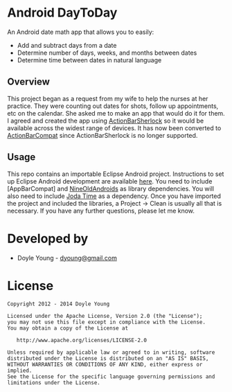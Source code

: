 Android DayToDay
================

An Android date math app that allows you to easily:
* Add and subtract days from a date
* Determine number of days, weeks, and months between dates
* Determine time between dates in natural language

Overview
--------

This project began as a request from my wife to help the nurses at her practice.
They were counting out dates for shots, follow up appointments, etc on the
calendar. She asked me to make an app that would do it for them. I agreed and
created the app using [ActionBarSherlock] so it would be available across the
widest range of devices. It has now been converted to [ActionBarCompat] since
ActionBarSherlock is no longer supported.

Usage
-----

This repo contains an importable Eclipse Android project.  Instructions to set
up Eclipse Android development are available [here].  You need to include
[AppBarCompat] and [NineOldAndroids] as library dependencies.  You will also
need to include [Joda Time] as a dependency.  Once you have imported the project
and included the libraries, a Project -> Clean is usually all that is necessary.
If you have any further questions, please let me know.

Developed by
============
* Doyle Young - dyoung@gmail.com

License
=======

    Copyright 2012 - 2014 Doyle Young

    Licensed under the Apache License, Version 2.0 (the "License");
    you may not use this file except in compliance with the License.
    You may obtain a copy of the License at

       http://www.apache.org/licenses/LICENSE-2.0

    Unless required by applicable law or agreed to in writing, software
    distributed under the License is distributed on an "AS IS" BASIS,
    WITHOUT WARRANTIES OR CONDITIONS OF ANY KIND, either express or implied.
    See the License for the specific language governing permissions and
    limitations under the License.

[Joda Time]: http://joda-time.sourceforge.net/
[NineOldAndroids]: https://github.com/JakeWharton/NineOldAndroids
[ActionBarSherlock]: https://github.com/JakeWharton/ActionBarSherlock
[ActionBarCompat]: http://android-developers.blogspot.com/2013/08/actionbarcompat-and-io-2013-app-source.html
[here]: http://developer.android.com/sdk/index.html
